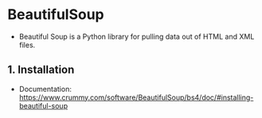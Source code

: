 # BeautifulSoup

- Beautiful Soup is a Python library for pulling data out of HTML and XML files.

## 1. Installation

- Documentation: https://www.crummy.com/software/BeautifulSoup/bs4/doc/#installing-beautiful-soup
